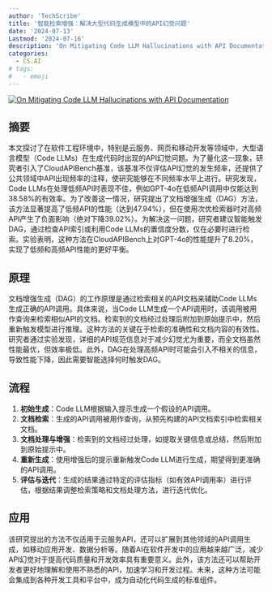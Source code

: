 ```yaml
---
author: 'TechScribe'
title: '智能检索增强：解决大型代码生成模型中的API幻觉问题'
date: '2024-07-13'
Lastmod: '2024-07-16'
description: 'On Mitigating Code LLM Hallucinations with API Documentation'
categories:
  - CS.AI
# tags:
#   - emoji
---
```


[![On Mitigating Code LLM Hallucinations with API Documentation](https://arxiv-research-1301205113.cos.ap-guangzhou.myqcloud.com/images/2407.09726v1.pdf_0.jpg)](https://arxiv.org/abs/2407.09726v1)

## 摘要

本文探讨了在软件工程环境中，特别是云服务、网页和移动开发等领域中，大型语言模型（Code LLMs）在生成代码时出现的API幻觉问题。为了量化这一现象，研究者引入了CloudAPIBench基准，该基准不仅评估API幻觉的发生频率，还提供了公共领域中API出现频率的注释，使研究能够在不同频率水平上进行。研究发现，Code LLMs在处理低频API时表现不佳，例如GPT-4o在低频API调用中仅能达到38.58%的有效率。为了改善这一情况，研究提出了文档增强生成（DAG）方法，该方法显著提高了低频API的性能（达到47.94%），但在使用次优检索器时对高频API产生了负面影响（绝对下降39.02%）。为解决这一问题，研究者建议智能触发DAG，通过检查API索引或利用Code LLMs的置信度分数，仅在必要时进行检索。实验表明，这种方法在CloudAPIBench上对GPT-4o的性能提升了8.20%，实现了低频和高频API性能的更好平衡。<!--more-->

## 原理

文档增强生成（DAG）的工作原理是通过检索相关的API文档来辅助Code LLMs生成正确的API调用。具体来说，当Code LLM生成一个API调用时，该调用被用作查询来检索相似API的文档。检索到的文档经过处理后附加到原始提示中，然后重新触发模型进行推理。这种方法的关键在于检索的准确性和文档内容的有效性。研究者通过实验发现，详细的API规范信息对于减少幻觉尤为重要，而全文档虽然性能最优，但效率极低。此外，DAG在处理高频API时可能会引入不相关的信息，导致性能下降，因此需要智能选择何时触发DAG。

## 流程

1. **初始生成**：Code LLM根据输入提示生成一个假设的API调用。
2. **文档检索**：生成的API调用被用作查询，从预先构建的API文档索引中检索相关文档。
3. **文档处理与增强**：检索到的文档经过处理，如提取关键信息或总结，然后附加到原始提示中。
4. **重新生成**：使用增强后的提示重新触发Code LLM进行生成，期望得到更准确的API调用。
5. **评估与迭代**：生成的结果通过特定的评估指标（如有效API调用率）进行评估，根据结果调整检索策略和文档处理方法，进行迭代优化。

## 应用

该研究提出的方法不仅适用于云服务API，还可以扩展到其他领域的API调用生成，如移动应用开发、数据分析等。随着AI在软件开发中的应用越来越广泛，减少API幻觉对于提高代码质量和开发效率具有重要意义。此外，该方法还可以帮助开发者更好地理解和使用不熟悉的API，加速学习和开发过程。未来，这种方法可能会集成到各种开发工具和平台中，成为自动化代码生成的标准组件。